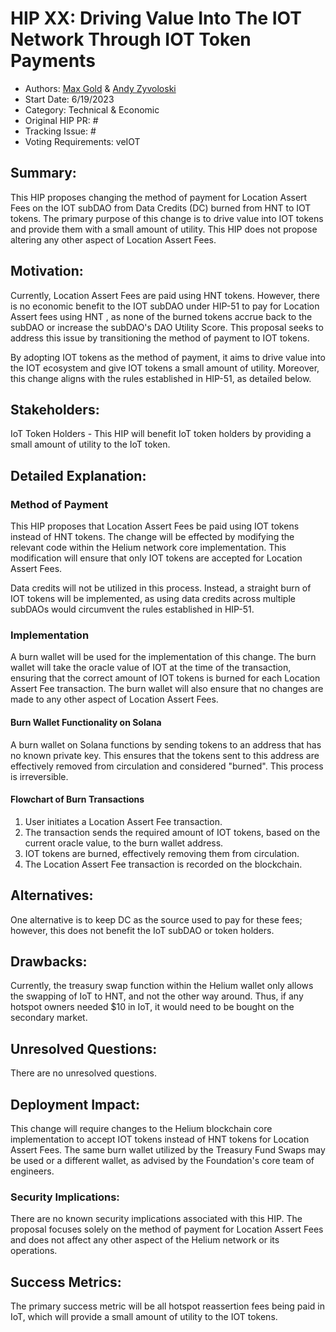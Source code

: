 # HIP XX:  Driving Value Into The IOT Network Through IOT Token Payments
- Authors: [Max Gold](https://github.com/maxgold91) & [Andy Zyvoloski](https://github.com/heatedlime)
- Start Date: 6/19/2023
- Category: Technical & Economic
- Original HIP PR: #
- Tracking Issue: #
- Voting Requirements: veIOT

## Summary: 
This HIP proposes changing the method of payment for Location Assert Fees on the IOT subDAO from Data Credits (DC) burned from HNT to IOT tokens. The primary purpose of this change is to drive value into IOT tokens and provide them with a small amount of utility. This HIP does not propose altering any other aspect of Location Assert Fees. 

## Motivation:
Currently, Location Assert Fees are paid using HNT tokens. However, there is no economic benefit to the IOT subDAO under HIP-51 to pay for Location Assert fees using HNT , as none of the burned tokens accrue back to the subDAO or increase the subDAO's DAO Utility Score. This proposal seeks to address this issue by transitioning the method of payment to IOT tokens.

By adopting IOT tokens as the method of payment, it aims to drive value into the IOT ecosystem and give IOT tokens a small amount of utility. Moreover, this change aligns with the rules established in HIP-51, as detailed below.

## Stakeholders:
IoT Token Holders - This HIP will benefit IoT token holders by providing a small amount of utility to the IoT token.

## Detailed Explanation:
### Method of Payment
This HIP proposes that Location Assert Fees be paid using IOT tokens instead of HNT tokens. The change will be effected by modifying the relevant code within the Helium network core implementation. This modification will ensure that only IOT tokens are accepted for Location Assert Fees.

Data credits will not be utilized in this process. Instead, a straight burn of IOT tokens will be implemented, as using data credits across multiple subDAOs would circumvent the rules established in HIP-51. 

### Implementation

A burn wallet will be used for the implementation of this change. The burn wallet will take the oracle value of IOT at the time of the transaction, ensuring that the correct amount of IOT tokens is burned for each Location Assert Fee transaction. The burn wallet will also ensure that no changes are made to any other aspect of Location Assert Fees.

#### Burn Wallet Functionality on Solana

A burn wallet on Solana functions by sending tokens to an address that has no known private key. This ensures that the tokens sent to this address are effectively removed from circulation and considered "burned". This process is irreversible.

#### Flowchart of Burn Transactions

1. User initiates a Location Assert Fee transaction.
2. The transaction sends the required amount of IOT tokens, based on the current oracle value, to the burn wallet address.
3. IOT tokens are burned, effectively removing them from circulation.
4. The Location Assert Fee transaction is recorded on the blockchain.

## Alternatives:

One alternative is to keep DC as the source used to pay for these fees; however, this does not benefit the IoT subDAO or token holders.

## Drawbacks:

Currently, the treasury swap function within the Helium wallet only allows the swapping of IoT to HNT, and not the other way around. Thus, if any hotspot owners needed $10 in IoT, it would need to be bought on the secondary market. 

## Unresolved Questions:

There are no unresolved questions. 

## Deployment Impact:

This change will require changes to the Helium blockchain core implementation to accept IOT tokens instead of HNT tokens for Location Assert Fees.  The same burn wallet utilized by the Treasury Fund Swaps may be used or a different wallet, as advised by the Foundation's core team of engineers.

### Security Implications:

There are no known security implications associated with this HIP. The proposal focuses solely on the method of payment for Location Assert Fees and does not affect any other aspect of the Helium network or its operations.

## Success Metrics:

The primary success metric will be all hotspot reassertion fees being paid in IoT, which will provide a small amount of utility to the IOT tokens. 

